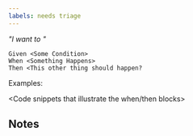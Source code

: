 ```yaml
---
labels: needs triage
---
```


_"I want to <x>"_

```gherkin
Given <Some Condition>
When <Something Happens>
Then <This other thing should happen?
```

Examples:

<Code snippets that illustrate the when/then blocks>

## Notes

<Additional notes>
